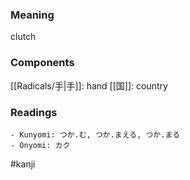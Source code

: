 ### Meaning

clutch

### Components

[[Radicals/手|手]]: hand [[国]]: country

### Readings

```
- Kunyomi: つか.む, つか.まえる, つか.まる
- Onyomi: カク
```

#kanji